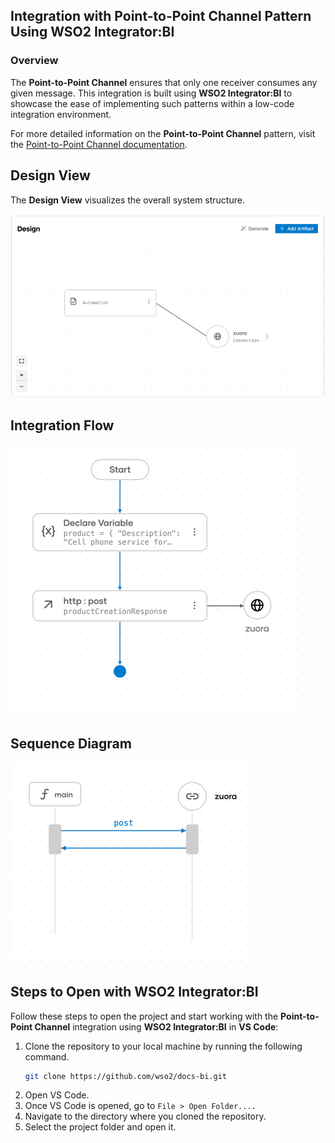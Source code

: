 ## Integration with Point-to-Point Channel Pattern Using WSO2 Integrator:BI

### Overview

The **Point-to-Point Channel** ensures that only one receiver consumes any given message.
This integration is built using **WSO2 Integrator:BI** to showcase the ease of implementing such patterns within a low-code integration environment.

For more detailed information on the **Point-to-Point Channel** pattern, visit the [Point-to-Point Channel documentation](https://www.enterpriseintegrationpatterns.com/patterns/messaging/PointToPointChannel.html).

## Design View

The **Design View** visualizes the overall system structure.

![Design View](design.png)

## Integration Flow

![Flow Diagram](flow.png)

## Sequence Diagram

![Flow Diagram](sequence.png)

## Steps to Open with WSO2 Integrator:BI

Follow these steps to open the project and start working with the **Point-to-Point Channel** integration using **WSO2 Integrator:BI** in **VS Code**:

1. Clone the repository to your local machine by running the following command.
   ```bash
   git clone https://github.com/wso2/docs-bi.git
   ```
2. Open VS Code.
3. Once VS Code is opened, go to `File > Open Folder....`
4. Navigate to the directory where you cloned the repository.
5. Select the project folder and open it.

